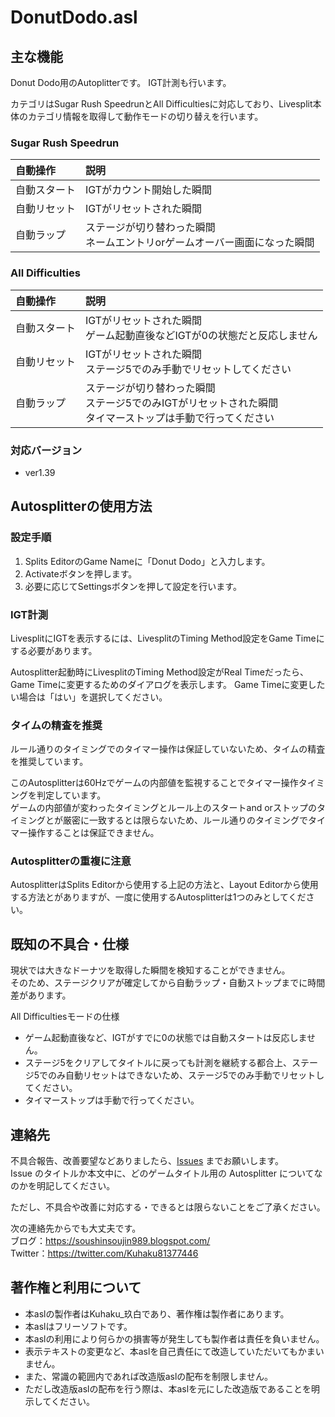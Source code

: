 # DonutDodo.asl


## 主な機能
Donut Dodo用のAutoplitterです。
IGT計測も行います。

カテゴリはSugar Rush SpeedrunとAll Difficultiesに対応しており、Livesplit本体のカテゴリ情報を取得して動作モードの切り替えを行います。

### Sugar Rush Speedrun
|自動操作|説明|
|:--|:--|
|自動スタート|IGTがカウント開始した瞬間|
|自動リセット|IGTがリセットされた瞬間|
|自動ラップ|ステージが切り替わった瞬間<br>ネームエントリorゲームオーバー画面になった瞬間|

### All Difficulties
|自動操作|説明|
|:--|:--|
|自動スタート|IGTがリセットされた瞬間<br>ゲーム起動直後などIGTが0の状態だと反応しません|
|自動リセット|IGTがリセットされた瞬間<br>ステージ5でのみ手動でリセットしてください|
|自動ラップ|ステージが切り替わった瞬間<br>ステージ5でのみIGTがリセットされた瞬間<br>タイマーストップは手動で行ってください|

### 対応バージョン
- ver1.39


## Autosplitterの使用方法

### 設定手順
1. Splits EditorのGame Nameに「Donut Dodo」と入力します。
1. Activateボタンを押します。
1. 必要に応じてSettingsボタンを押して設定を行います。

### IGT計測
LivesplitにIGTを表示するには、LivesplitのTiming Method設定をGame Timeにする必要があります。

Autosplitter起動時にLivesplitのTiming Method設定がReal Timeだったら、Game Timeに変更するためのダイアログを表示します。
Game Timeに変更したい場合は「はい」を選択してください。

### タイムの精査を推奨
ルール通りのタイミングでのタイマー操作は保証していないため、タイムの精査を推奨しています。

このAutosplitterは60Hzでゲームの内部値を監視することでタイマー操作タイミングを判定しています。<br>
ゲームの内部値が変わったタイミングとルール上のスタートand orストップのタイミングとが厳密に一致するとは限らないため、ルール通りのタイミングでタイマー操作することは保証できません。

### Autosplitterの重複に注意
AutosplitterはSplits Editorから使用する上記の方法と、Layout Editorから使用する方法とがありますが、一度に使用するAutosplitterは1つのみとしてください。


## 既知の不具合・仕様
現状では大きなドーナツを取得した瞬間を検知することができません。<br>
そのため、ステージクリアが確定してから自動ラップ・自動ストップまでに時間差があります。

All Difficultiesモードの仕様
- ゲーム起動直後など、IGTがすでに0の状態では自動スタートは反応しません。
- ステージ5をクリアしてタイトルに戻っても計測を継続する都合上、ステージ5でのみ自動リセットはできないため、ステージ5でのみ手動でリセットしてください。
- タイマーストップは手動で行ってください。


## 連絡先
不具合報告、改善要望などありましたら、[Issues](https://github.com/Kuhaku9893/Autosplitters/issues) までお願いします。<br>
Issue のタイトルか本文中に、どのゲームタイトル用の Autosplitter についてなのかを明記してください。

ただし、不具合や改善に対応する・できるとは限らないことをご了承ください。

次の連絡先からでも大丈夫です。<br>
ブログ：https://soushinsoujin989.blogspot.com/ <br>
Twitter：https://twitter.com/Kuhaku81377446


## 著作権と利用について
- 本aslの製作者はKuhaku_玖白であり、著作権は製作者にあります。
- 本aslはフリーソフトです。
- 本aslの利用により何らかの損害等が発生しても製作者は責任を負いません。
- 表示テキストの変更など、本aslを自己責任にて改造していただいてもかまいません。
- また、常識の範囲内であれば改造版aslの配布を制限しません。
- ただし改造版aslの配布を行う際は、本aslを元にした改造版であることを明示してください。
